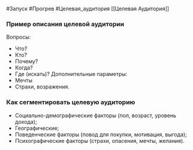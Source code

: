 #Запуск #Прогрев #Целевая_аудитория 
[[Целевая Аудитория]]

### Пример описания целевой аудитории
Вопросы:
- Что?
- Кто?
- Почему?
- Когда?
- Где (искать)?
Дополнительные параметры:
- Мечты
- Страхи, возражения.

### Как сегментировать целевую аудиторию
- Социально-демографические факторы (пол, возраст, уровень дохода);
- Географические;
- Поведенческие факторы (повод для покупки, мотивация, выгода);
- Психографические факторы (страхи, опасения, мечты, желания).